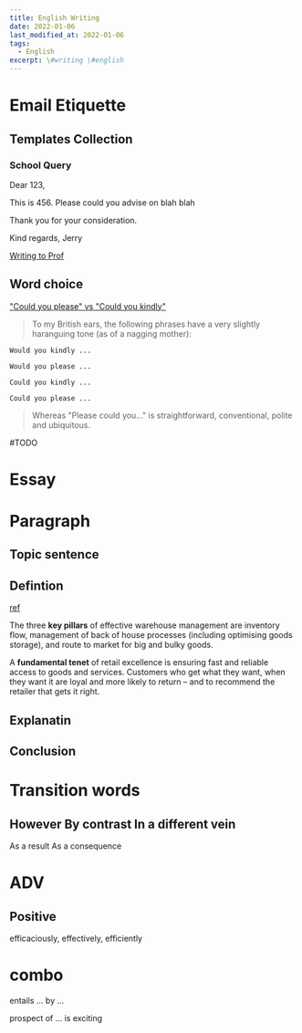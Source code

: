 ```yaml
---
title: English Writing
date: 2022-01-06
last_modified_at: 2022-01-06
tags:
  - English
excerpt: \#writing \#english
---
```


# Email Etiquette

## Templates Collection

### School Query

Dear 123,

This is 456.
Please could you advise on blah blah

Thank you for your consideration.

Kind regards,
Jerry

[Writing to Prof](https://sparkmailapp.com/how-to-email-professor-template)

## Word choice

["Could you please" vs "Could you kindly"](https://english.stackexchange.com/questions/53198/could-you-please-vs-could-you-kindly)

> To my British ears, the following phrases have a very slightly haranguing tone (as of a nagging mother):  

    Would you kindly ...  

    Would you please ...    

    Could you kindly ...

    Could you please ...

> Whereas "Please could you..." is straightforward, conventional, polite and ubiquitous.


#TODO

# Essay

# Paragraph

## Topic sentence

## Defintion

[ref](https://news.microsoft.com/en-au/features/jb-hi-fi-accelerates-efficiency-and-customer-experiences-in-the-transformation-to-cloud-native-warehouse-management/)

The three **key pillars** of effective warehouse management are inventory flow, management of back of house processes (including optimising goods storage), and route to market for big and bulky goods.

A **fundamental tenet** of retail excellence is ensuring fast and reliable access to goods and services. Customers who get what they want, when they want it are loyal and more likely to return – and to recommend the retailer that gets it right.

## Explanatin

## Conclusion

# Transition words

However
By contrast
In a different vein
---
As a result
As a consequence

# ADV

## Positive

efficaciously, effectively, efficiently

# combo

entails ... by ...

prospect of ... is exciting
